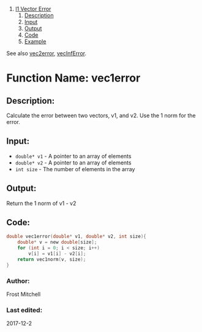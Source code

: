 1. [l1 Vector Error](#function-name-vec1error)
    1. [Description](#description)
    2. [Input](#input)
    3. [Output](#output)
    4. [Code](#code)
    5. [Example](#example)

See also [vec2error](./vec2error.md), [vecInfError](./vecInfError.md).

# Function Name: vec1error 

## Description: 
Calculate the error between two vectors, v1, and v2. Use the 1 norm for the error.

## Input:
*  `double* v1` - A pointer to an array of elements  
*  `double* v2` - A pointer to an array of elements  
*  `int size` - The number of elements in the array  

## Output:
Return the 1 norm of v1 - v2
 
## Code:
```c
double vec1error(double* v1, double* v2, int size){
    double* v = new double[size];
    for (int i = 0; i < size; i++)
        v[i] = v1[i] - v2[i];
    return vec1norm(v, size);
}
```


### Author: 
Frost Mitchell

### Last edited:
2017-12-2

